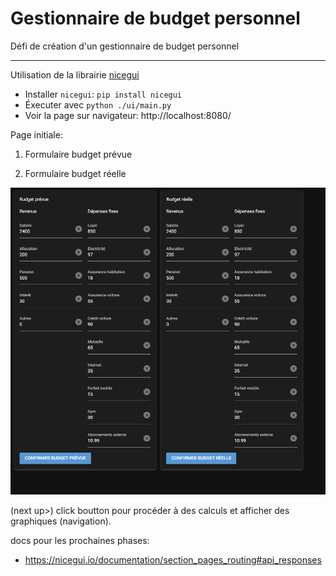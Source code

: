 # Gestionnaire de budget personnel
Défi de création d'un gestionnaire de budget personnel

---

Utilisation de la librairie [nicegui](https://pypi.org/project/nicegui/)

- Installer `nicegui`: `pip install nicegui`
- Éxecuter avec `python ./ui/main.py`
- Voir la page sur navigateur: http://localhost:8080/

Page initiale: 
1. Formulaire budget prévue

2. Formulaire budget réelle

![alt text](image.png)

(next up>)
click boutton pour procéder à des calculs et afficher des graphiques (navigation). 

docs pour les prochaines phases: 
- https://nicegui.io/documentation/section_pages_routing#api_responses